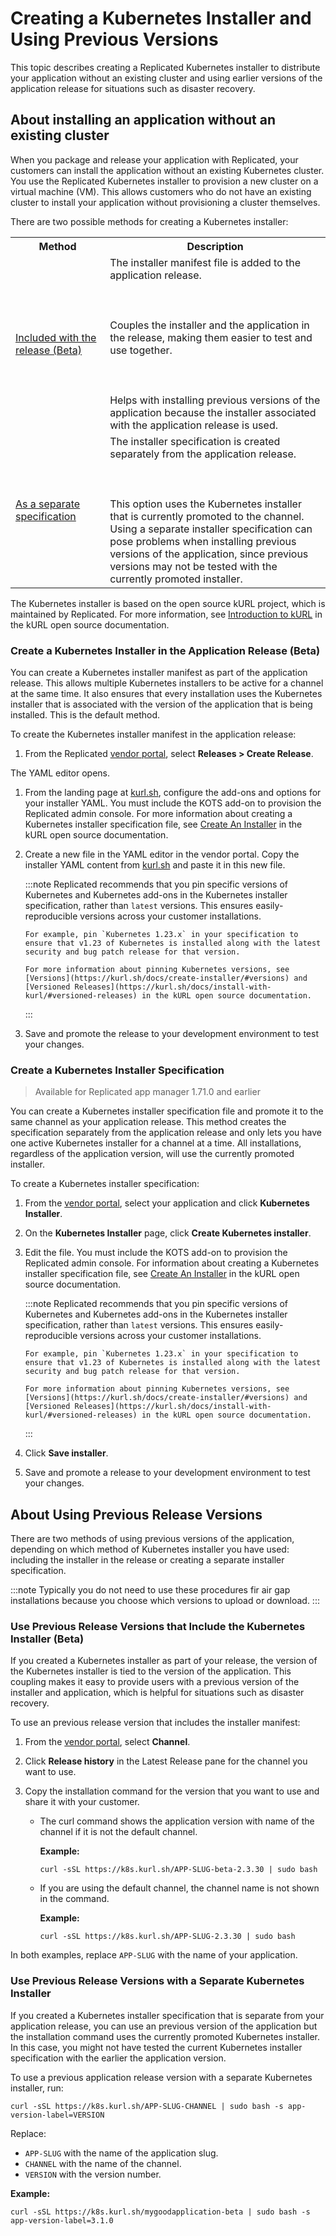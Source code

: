 # Creating a Kubernetes Installer and Using Previous Versions

This topic describes creating a Replicated Kubernetes installer to distribute your application without an existing cluster and using earlier versions of the application release for situations such as disaster recovery.

## About installing an application without an existing cluster

When you package and release your application with Replicated, your customers can
install the application without an existing Kubernetes cluster. You use the Replicated Kubernetes installer to provision a new cluster on a virtual machine (VM). This allows customers who do not have an existing cluster to install your application without provisioning a cluster themselves.

There are two possible methods for creating a Kubernetes installer:

<table>
  <tr>
    <th width="30%">Method</th>
    <th width="70%">Description</th>
  </tr>
  <tr>
    <td><a href="packaging-embedded-kubernetes#create-a-kubernetes-installer-in-the-release-application">Included with the release (Beta)</a></td>
    <td>The installer manifest file is added to the application release. <br></br><br></br> Couples the installer and the application in the release, making them easier to test and use together. <br></br><br></br> Helps with installing previous versions of the application because the installer associated with the application release is used.</td>
  </tr>
  <tr>
    <td><a href="packaging-embedded-kubernetes#create-a-kubernetes-installer-specification">As a separate specification</a></td>
    <td>The installer specification is created separately from the application release. <br></br><br></br> This option uses the Kubernetes installer that is currently promoted to the channel. Using a separate installer specification can pose problems when installing previous versions of the application, since previous versions may not be tested with the currently promoted installer.</td>
  </tr>
</table>

The Kubernetes installer is based on the open source kURL project, which is maintained
by Replicated. For more information, see [Introduction to kURL](https://kurl.sh/docs/introduction/)
in the kURL open source documentation.

### Create a Kubernetes Installer in the Application Release (Beta)

You can create a Kubernetes installer manifest as part of the application release. This allows multiple Kubernetes installers to be active for a channel at the same time. It also ensures that every installation uses the Kubernetes installer that is associated with the version of the application that is being installed. This is the default method.

To create the Kubernetes installer manifest in the application release:

1. From the Replicated [vendor portal](https://vendor.replicated.com), select **Releases > Create Release**.

  The YAML editor opens.

1. From the landing page at [kurl.sh](https://kurl.sh/), configure the add-ons and options for your installer YAML. You must include the KOTS add-on to provision the Replicated admin console. For more information about creating a Kubernetes installer specification file, see [Create An Installer](https://kurl.sh/docs/create-installer/) in the kURL open source documentation.

1. Create a new file in the YAML editor in the vendor portal. Copy the installer YAML content from [kurl.sh](https://kurl.sh) and paste it in this new file.

    :::note
       Replicated recommends that you pin specific versions of Kubernetes and Kubernetes add-ons in the Kubernetes installer specification, rather than `latest` versions. This ensures easily-reproducible versions across your customer installations.

       For example, pin `Kubernetes 1.23.x` in your specification to ensure that v1.23 of Kubernetes is installed along with the latest security and bug patch release for that version.

       For more information about pinning Kubernetes versions, see [Versions](https://kurl.sh/docs/create-installer/#versions) and [Versioned Releases](https://kurl.sh/docs/install-with-kurl/#versioned-releases) in the kURL open source documentation.
    :::

1. Save and promote the release to your development environment to test your changes.

### Create a Kubernetes Installer Specification

> Available for Replicated app manager 1.71.0 and earlier

You can create a Kubernetes installer specification file and promote it to the same channel as your application release. This method creates the specification separately from the application release and only lets you have one active Kubernetes installer for a channel at a time. All installations, regardless of the application version, will use the currently promoted installer.

To create a Kubernetes installer specification:

1. From the [vendor portal](https://vendor.replicated.com), select your application and click **Kubernetes Installer**.

1. On the **Kubernetes Installer** page, click **Create Kubernetes installer**.

1. Edit the file. You must include the KOTS add-on to provision the Replicated admin console. For information about creating a Kubernetes installer specification file, see [Create An Installer](https://kurl.sh/docs/create-installer/) in the kURL open source documentation.

    :::note
       Replicated recommends that you pin specific versions of Kubernetes and Kubernetes add-ons in the Kubernetes installer specification, rather than `latest` versions. This ensures easily-reproducible versions across your customer installations.

       For example, pin `Kubernetes 1.23.x` in your specification to ensure that v1.23 of Kubernetes is installed along with the latest security and bug patch release for that version.

       For more information about pinning Kubernetes versions, see [Versions](https://kurl.sh/docs/create-installer/#versions) and [Versioned Releases](https://kurl.sh/docs/install-with-kurl/#versioned-releases) in the kURL open source documentation.
    :::

1. Click **Save installer**.

1. Save and promote a release to your development environment to test your changes.

## About Using Previous Release Versions

There are two methods of using previous versions of the application, depending on which method of Kubernetes installer you have used: including the installer in the release or creating a separate installer specification.

:::note
Typically you do not need to use these procedures fir air gap installations because you choose which versions to upload or download.
:::

### Use Previous Release Versions that Include the Kubernetes Installer (Beta)

If you created a Kubernetes installer as part of your release, the version of the Kubernetes installer is tied to the version of the application. This coupling makes it easy to provide users with a previous version of the installer and application, which is helpful for situations such as disaster recovery.

To use an previous release version that includes the installer manifest:

1. From the [vendor portal](https://vendor.replicated.com), select **Channel**.
1. Click **Release history** in the Latest Release pane for the channel you want to use.
1. Copy the installation command for the version that you want to use and share it with your customer.

    - The curl command shows the application version with name of the channel if it is not the default channel.

      **Example:**
      ```
      curl -sSL https://k8s.kurl.sh/APP-SLUG-beta-2.3.30 | sudo bash
      ```

    - If you are using the default channel, the channel name is not shown in the command.

      **Example:**

      ```
      curl -sSL https://k8s.kurl.sh/APP-SLUG-2.3.30 | sudo bash
      ```

  In both examples, replace `APP-SLUG` with the name of your application.

### Use Previous Release Versions with a Separate Kubernetes Installer

If you created a Kubernetes installer specification that is separate from your application release, you can use an previous version of the application but the installation command uses the currently promoted Kubernetes installer. In this case, you might not have tested the current Kubernetes installer specification with the earlier the application version.

To use a previous application release version with a separate Kubernetes installer, run:

```
curl -sSL https://k8s.kurl.sh/APP-SLUG-CHANNEL | sudo bash -s app-version-label=VERSION
```

Replace:

- `APP-SLUG` with the name of the application slug.
- `CHANNEL` with the name of the channel.
- `VERSION` with the version number.


**Example:**

```
curl -sSL https://k8s.kurl.sh/mygoodapplication-beta | sudo bash -s app-version-label=3.1.0
```
